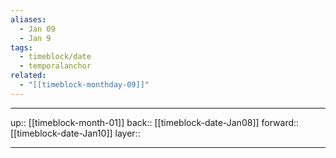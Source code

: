```yaml
---
aliases:
  - Jan 09
  - Jan 9
tags:
  - timeblock/date
  - temporalanchor
related:
  - "[[timeblock-monthday-09]]"
---
```




***

up:: [[timeblock-month-01]]
back:: [[timeblock-date-Jan08]]
forward:: [[timeblock-date-Jan10]]
layer:: 

***
